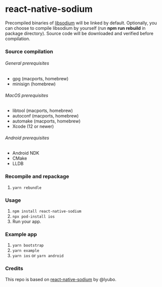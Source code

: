 # react-native-sodium

Precompiled binaries of [libsodium](https://libsodium.org) will be linked by default.
Optionally, you can choose to compile libsodium by yourself (run __npm&nbsp;run&nbsp;rebuild__ in package directory). Source code will be downloaded and verified before compilation.

### Source compilation
###### General prerequisites
* gpg (macports, homebrew)
* minisign (homebrew)

###### MacOS prerequisites
* libtool (macports, homebrew)
* autoconf (macports, homebrew)
* automake (macports, homebrew)
* Xcode (12 or newer)


###### Android prerequisites
* Android NDK
* CMake
* LLDB

### Recompile and repackage
1. `yarn rebundle`

### Usage

1. `npm install react-native-sodium`
2. `npx pod-install ios`
3. Run your app.

### Example app

1. `yarn bootstrap`
2. `yarn example`
3. `yarn ios` or `yarn android` 


### Credits
This repo is based on [react-native-sodium](https://github.com/lyubo/react-native-sodium) by @lyubo.

